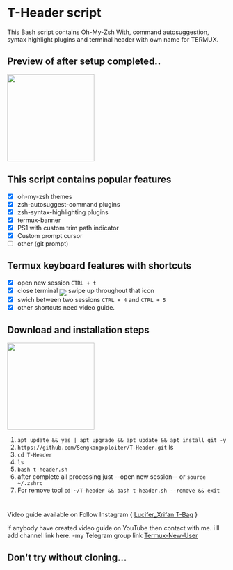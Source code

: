# T-Header script
This Bash script contains Oh-My-Zsh With, command autosuggestion, syntax highlight plugins and terminal header with own name for TERMUX. 
## Preview of after setup completed..
<img src="https://i.ibb.co.com/Mf2ZDVS/Screenshot-2024-05-23-19-16-00-61-84d3000e3f4017145260f7618db1d683.jpg" width="200" hight="220">

## This script contains popular features

- [x] oh-my-zsh themes
- [x] zsh-autosuggest-command plugins
- [x] zsh-syntax-highlighting plugins
- [x] termux-banner
- [x] PS1 with custom trim path indicator
- [x] Custom prompt cursor
- [ ] other (git prompt)

## Termux keyboard features with shortcuts

- [x] open new session `CTRL + t`
- [x] close terminal <sub><sub><img src="https://raw.githubusercontent.com/google/material-design-icons/master/symbols/web/keyboard/materialsymbolsoutlined/keyboard_20px.svg"></sub></sub> swipe up throughout that icon
- [x] swich between two sessions `CTRL + 4` and `CTRL + 5`
- [x] other shortcuts need video guide.

## Download and installation steps
<img src="https://i.ibb.co.com/9p0DyfN/Screenshot-2024-05-23-18-52-59-73-84d3000e3f4017145260f7618db1d683.jpg" width="200" hight="220">


1. `apt update && yes | apt upgrade && apt update && apt install git -y`
2. `https://github.com/Sengkangxploiter/T-Header.git`
    ls
3. `cd T-Header`
4. `ls`
5. `bash t-header.sh`
6. after complete all processing just --open new session-- or `source ~/.zshrc`
7. For remove tool `cd ~/T-header && bash t-header.sh --remove && exit`
#
Video guide available on Follow Instagram { [Lucifer_Xrifan T-Bag](https://www.instagram.com/lucifer_xrifan) }

if anybody have created video guide on YouTube then contact with me. i ll add channel link here. -my Telegram group link [Termux-New-User](https://t.me/LuciferXrifan )
## Don't try without cloning...
